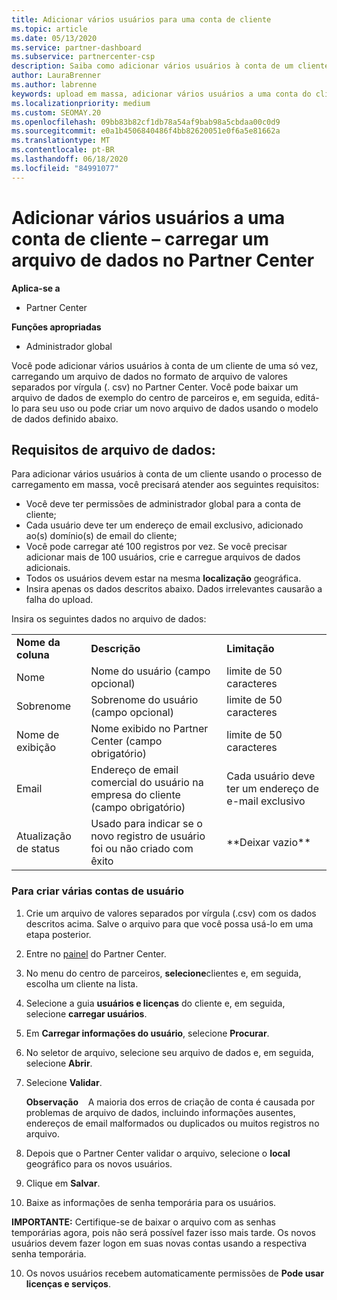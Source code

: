 ```yaml
---
title: Adicionar vários usuários para uma conta de cliente
ms.topic: article
ms.date: 05/13/2020
ms.service: partner-dashboard
ms.subservice: partnercenter-csp
description: Saiba como adicionar vários usuários à conta de um cliente de uma só vez. Carregue um arquivo de dados no Partner Center usando o formato de arquivo. csv (valores separados por vírgulas).
author: LauraBrenner
ms.author: labrenne
keywords: upload em massa, adicionar vários usuários a uma conta do cliente, adicionar usuários do cliente, upload em massa de usuários do cliente, conta do cliente, usuários do cliente, usuários
ms.localizationpriority: medium
ms.custom: SEOMAY.20
ms.openlocfilehash: 09bb83b82cf1db78a54af9bab98a5cbdaa00c0d9
ms.sourcegitcommit: e0a1b4506840486f4bb82620051e0f6a5e81662a
ms.translationtype: MT
ms.contentlocale: pt-BR
ms.lasthandoff: 06/18/2020
ms.locfileid: "84991077"
---
```

# <a name="add-multiple-users-to-a-customer-account---upload-a-data-file-to-partner-center"></a>Adicionar vários usuários a uma conta de cliente – carregar um arquivo de dados no Partner Center

**Aplica-se a**

- Partner Center

**Funções apropriadas**

- Administrador global

Você pode adicionar vários usuários à conta de um cliente de uma só vez, carregando um arquivo de dados no formato de arquivo de valores separados por vírgula (. csv) no Partner Center. Você pode baixar um arquivo de dados de exemplo do centro de parceiros e, em seguida, editá-lo para seu uso ou pode criar um novo arquivo de dados usando o modelo de dados definido abaixo.

## <a name="data-file-requirements"></a><a href="" id="creatingtheimportcsvfile"></a>Requisitos de arquivo de dados:

Para adicionar vários usuários à conta de um cliente usando o processo de carregamento em massa, você precisará atender aos seguintes requisitos:

- Você deve ter permissões de administrador global para a conta de cliente;
- Cada usuário deve ter um endereço de email exclusivo, adicionado ao(s) domínio(s) de email do cliente;
- Você pode carregar até 100 registros por vez. Se você precisar adicionar mais de 100 usuários, crie e carregue arquivos de dados adicionais.
- Todos os usuários devem estar na mesma **localização** geográfica.
- Insira apenas os dados descritos abaixo. Dados irrelevantes causarão a falha do upload.

Insira os seguintes dados no arquivo de dados:

|                 |                                                                              |                                            |
|-----------------|------------------------------------------------------------------------------|--------------------------------------------|
| **Nome da coluna** | **Descrição**                                                              | **Limitação**                             |
| Nome      | Nome do usuário (campo opcional)                                           | limite de 50 caracteres                         |
| Sobrenome       | Sobrenome do usuário (campo opcional)                                            | limite de 50 caracteres                         |
| Nome de exibição    | Nome exibido no Partner Center (campo obrigatório)                            | limite de 50 caracteres                         |
| Email           | Endereço de email comercial do usuário na empresa do cliente (campo obrigatório)           | Cada usuário deve ter um endereço de e-mail exclusivo |
| Atualização de status   | Usado para indicar se o novo registro de usuário foi ou não criado com êxito | \*\*Deixar vazio\*\*                        |

### <a name="to-create-multiple-user-accounts"></a><a href="" id="createmultipleuseraccounts"></a>Para criar várias contas de usuário

<a href="" id="creatingtheaccounts"></a>

1. Crie um arquivo de valores separados por vírgula (.csv) com os dados descritos acima. Salve o arquivo para que você possa usá-lo em uma etapa posterior.

2. Entre no [painel](https://partner.microsoft.com/dashboard) do Partner Center.

3. No menu do centro de parceiros, **selecione**clientes e, em seguida, escolha um cliente na lista.

4. Selecione a guia **usuários e licenças** do cliente e, em seguida, selecione **carregar usuários**.

5. Em **Carregar informações do usuário**, selecione **Procurar**.

6. No seletor de arquivo, selecione seu arquivo de dados e, em seguida, selecione **Abrir**.

7. Selecione **Validar**.

    **Observação**    A maioria dos erros de criação de conta é causada por problemas de arquivo de dados, incluindo informações ausentes, endereços de email malformados ou duplicados ou muitos registros no arquivo.

8. Depois que o Partner Center validar o arquivo, selecione o **local** geográfico para os novos usuários.
9. Clique em **Salvar**.
10. Baixe as informações de senha temporária para os usuários.

**IMPORTANTE:** Certifique-se de baixar o arquivo com as senhas temporárias agora, pois não será possível fazer isso mais tarde. Os novos usuários devem fazer logon em suas novas contas usando a respectiva senha temporária.

10. Os novos usuários recebem automaticamente permissões de **Pode usar licenças e serviços**. 

 

 



